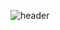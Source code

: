 ![header](https://capsule-render.vercel.app/api?type=slice&color=auto&height=300&section=header&text=capsule%20render&fontSize=90)

<!---
GHLis20/GHLis20 is a ✨ special ✨ repository because its `README.md` (this file) appears on your GitHub profile.
You can click the Preview link to take a look at your changes.
--->
